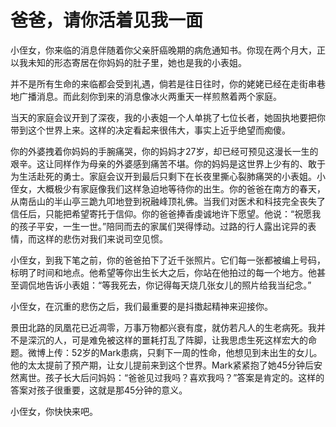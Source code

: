 # 爸爸，请你活着见我一面

小侄女，你来临的消息伴随着你父亲肝癌晚期的病危通知书。你现在两个月大，正以我未知的形态寄居在你妈妈的肚子里，她也是我的小表姐。

并不是所有生命的来临都会受到礼遇，倘若是往日往时，你的姥姥已经在走街串巷地广播消息。而此刻你到来的消息像冰火两重天一样煎熬着两个家庭。

当天的家庭会议开到了深夜，我的小表姐一个人单挑了七位长者，她固执地要把你带到这个世界上来。这样的决定看起来很伟大，事实上近乎绝望而痴傻。

你的外婆拽着你妈妈的手腕痛哭，你的妈妈才27岁，却已经可预见这漫长一生的艰辛。这让同样作为母亲的外婆感到痛苦不堪。你的妈妈是这世界上少有的、敢于为生活赴死的勇士。家庭会议开到最后只剩下在长夜里撕心裂肺痛哭的小表姐。小侄女，大概极少有家庭像我们这样急迫地等待你的出生。你的爸爸在南方的春天，从南岳山的半山亭三跪九叩地登到祝融峰顶礼佛。当我们对医术和科技完全丧失了信任后，只能把希望寄托于信仰。你的爸爸捧香虔诚地许下愿望。他说：“祝愿我的孩子平安，一生一世。”陪同而去的家属们哭得悸动。过路的行人露出诧异的表情，而这样的悲伤对我们来说司空见惯。

小侄女，到我下笔之前，你的爸爸拍下了近千张照片。它们每一张都被编上号码，标明了时间和地点。他希望等你出生长大之后，你站在他拍过的每一个地方。他甚至调侃地告诉小表姐：“等我死去，你记得每天烧几张女儿的照片给我当纪念。”

小侄女，在沉重的悲伤之后，我们最重要的是抖擞起精神来迎接你。

景田北路的凤凰花已近凋零，万事万物都兴衰有度，就仿若凡人的生老病死。我并不是深沉的人，可是难免被这样的噩耗打乱了阵脚，让我思虑生死这样宏大的命题。微博上传：52岁的Mark患病，只剩下一周的性命，他想见到未出生的女儿。他的太太提前了预产期，让女儿提前来到这个世界。Mark紧紧抱了她45分钟后安然离世。孩子长大后问妈妈：“爸爸见过我吗？喜欢我吗？”答案是肯定的。这样的答案对孩子很重要，这就是那45分钟的意义。

小侄女，你快快来吧。
